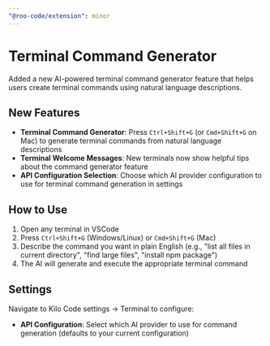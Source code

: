```yaml
---
"@roo-code/extension": minor
---
```


# Terminal Command Generator

Added a new AI-powered terminal command generator feature that helps users create terminal commands using natural language descriptions.

## New Features

- **Terminal Command Generator**: Press `Ctrl+Shift+G` (or `Cmd+Shift+G` on Mac) to generate terminal commands from natural language descriptions
- **Terminal Welcome Messages**: New terminals now show helpful tips about the command generator feature
- **API Configuration Selection**: Choose which AI provider configuration to use for terminal command generation in settings

## How to Use

1. Open any terminal in VSCode
2. Press `Ctrl+Shift+G` (Windows/Linux) or `Cmd+Shift+G` (Mac)
3. Describe the command you want in plain English (e.g., "list all files in current directory", "find large files", "install npm package")
4. The AI will generate and execute the appropriate terminal command

## Settings

Navigate to Kilo Code settings → Terminal to configure:

- **API Configuration**: Select which AI provider to use for command generation (defaults to your current configuration)
